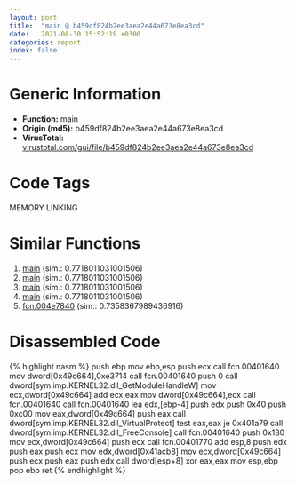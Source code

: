 ```yaml
---
layout: post
title:  "main @ b459df824b2ee3aea2e44a673e8ea3cd"
date:   2021-08-30 15:52:19 +0300
categories: report
index: false
---
```


# Generic Information
- **Function:** main
- **Origin (md5):** b459df824b2ee3aea2e44a673e8ea3cd
- **VirusTotal:** [virustotal.com/gui/file/b459df824b2ee3aea2e44a673e8ea3cd][virustotal_ref]

# Code Tags
<span class="tag" id="MEMORY">MEMORY</span>
<span class="tag" id="LINKING">LINKING</span>


# Similar Functions

1. [main][similar_1_ref] (sim.: 0.7718011031001506)
2. [main][similar_2_ref] (sim.: 0.7718011031001506)
3. [main][similar_3_ref] (sim.: 0.7718011031001506)
4. [main][similar_4_ref] (sim.: 0.7718011031001506)
5. [fcn.004e7840][similar_5_ref] (sim.: 0.7358367989436916)


# Disassembled Code

{% highlight nasm %}
push ebp
mov ebp,esp
push ecx
call fcn.00401640
mov dword[0x49c664],0xe3714
call fcn.00401640
push 0
call dword[sym.imp.KERNEL32.dll_GetModuleHandleW]
mov ecx,dword[0x49c664]
add ecx,eax
mov dword[0x49c664],ecx
call fcn.00401640
call fcn.00401640
lea edx,[ebp-4]
push edx
push 0x40
push 0xc00
mov eax,dword[0x49c664]
push eax
call dword[sym.imp.KERNEL32.dll_VirtualProtect]
test eax,eax
je 0x401a79
call dword[sym.imp.KERNEL32.dll_FreeConsole]
call fcn.00401640
push 0x180
mov ecx,dword[0x49c664]
push ecx
call fcn.00401770
add esp,8
push edx
push eax
push ecx
mov edx,dword[0x41acb8]
mov ecx,dword[0x49c664]
push ecx
push eax
push edx
call dword[esp+8]
xor eax,eax
mov esp,ebp
pop ebp
ret 
{% endhighlight %}


[similar_1_ref]: /report/main@53f4678414ce7afa3232e70113298724
[similar_2_ref]: /report/main@73e5ff5234ddfa5605498d12656e5816
[similar_3_ref]: /report/main@851499833994008ff3b082d4905c1c28
[similar_4_ref]: /report/main@d6c070ac2399cf914ec1db85b3c8036a
[similar_5_ref]: /report/fcn.004e7840@be7fba7cc724acf4ae2900d99e0fc9c3
[virustotal_ref]: https://www.virustotal.com/gui/file/b459df824b2ee3aea2e44a673e8ea3cd